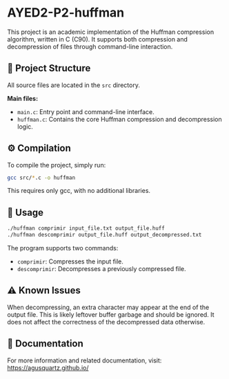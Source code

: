 # AYED2-P2-huffman

This project is an academic implementation of the Huffman compression algorithm, written in C (C90). It supports both compression and decompression of files through command-line interaction.

## 📁 Project Structure

All source files are located in the `src` directory.

**Main files:**
- `main.c`: Entry point and command-line interface.
- `huffman.c`: Contains the core Huffman compression and decompression logic.

## ⚙️ Compilation

To compile the project, simply run:

```bash
gcc src/*.c -o huffman
```
This requires only gcc, with no additional libraries.

## 🚀 Usage

```bash
./huffman comprimir input_file.txt output_file.huff
./huffman descomprimir output_file.huff output_decompressed.txt
```

The program supports two commands:
- `comprimir`: Compresses the input file.
- `descomprimir`: Decompresses a previously compressed file.

## ⚠️ Known Issues

When decompressing, an extra character may appear at the end of the output file. This is likely leftover buffer garbage and should be ignored. It does not affect the correctness of the decompressed data otherwise.

## 📄 Documentation

For more information and related documentation, visit:
https://agusquartz.github.io/
